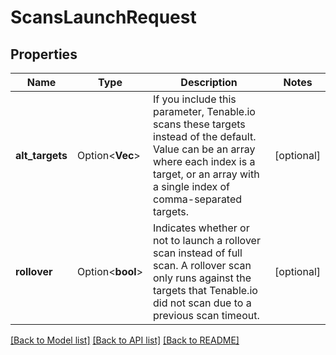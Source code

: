 # ScansLaunchRequest

## Properties

Name | Type | Description | Notes
------------ | ------------- | ------------- | -------------
**alt_targets** | Option<**Vec<String>**> | If you include this parameter, Tenable.io scans these targets instead of the default. Value can be an array where each index is a target, or an array with a single index of comma-separated targets. | [optional]
**rollover** | Option<**bool**> | Indicates whether or not to launch a rollover scan instead of full scan. A rollover scan only runs against the targets that Tenable.io did not scan due to a previous scan timeout. | [optional]

[[Back to Model list]](../README.md#documentation-for-models) [[Back to API list]](../README.md#documentation-for-api-endpoints) [[Back to README]](../README.md)


